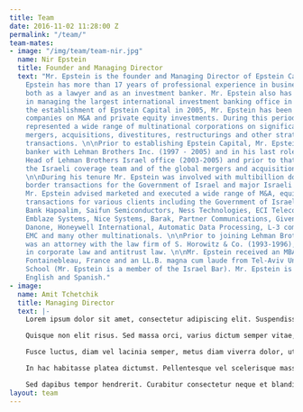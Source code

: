 ```yaml
---
title: Team
date: 2016-11-02 11:28:00 Z
permalink: "/team/"
team-mates:
- image: "/img/team/team-nir.jpg"
  name: Nir Epstein
  title: Founder and Managing Director
  text: "Mr. Epstein is the founder and Managing Director of Epstein Capital. Mr.
    Epstein has more than 17 years of professional experience in business advisory
    both as a lawyer and as an investment banker. Mr. Epstein also has experience
    in managing the largest international investment banking office in Israel. \n\nSince
    the establishment of Epstein Capital in 2005, Mr. Epstein has been advising international
    companies on M&A and private equity investments. During this period Mr. Epstein
    represented a wide range of multinational corporations on significant investments,
    mergers, acquisitions, divestitures, restructurings and other strategic corporate
    transactions. \n\nPrior to establishing Epstein Capital, Mr. Epstein was an investment
    banker with Lehman Brothers Inc. (1997 - 2005) and in his last role served as
    Head of Lehman Brothers Israel office (2003-2005) and prior to that a member of
    the Israeli coverage team and of the global mergers and acquisitions group (1997-2003).
    \n\nDuring his tenure Mr. Epstein was involved with multibillion dollar cross
    border transactions for the Government of Israel and major Israeli corporations.
    Mr. Epstein advised marketed and executed a wide range of M&A, equity and debt
    transactions for various clients including the Government of Israel, Bank Leumi,
    Bank Hapoalim, Saifun Semiconductors, Ness Technologies, ECI Telecom, MIND CTI,
    Emblaze Systems, Nice Systems, Barak, Partner Communications, Given Imaging, Groupe
    Danone, Honeywell International, Automatic Data Processing, L-3 communications,
    EMC and many other multinationals. \n\nPrior to joining Lehman Brothers Mr. Epstein
    was an attorney with the law firm of S. Horowitz & Co. (1993-1996), specializing
    in corporate law and antitrust law. \n\nMr. Epstein received an MBA from INSEAD
    Fontainebleau, France and an LL.B. magna cum laude from Tel-Aviv University Law
    School (Mr. Epstein is a member of the Israel Bar). Mr. Epstein is fluent in Hebrew,
    English and Spanish."
- image: 
  name: Amit Tchetchik
  title: Managing Director
  text: |-
    Lorem ipsum dolor sit amet, consectetur adipiscing elit. Suspendisse elementum diam arcu, eget malesuada diam scelerisque quis. Nam vehicula justo hendrerit, posuere tellus ut, ornare est. Mauris vulputate mi porta libero rhoncus congue. Etiam nec nibh in mauris malesuada fermentum. Nam tincidunt porta turpis, in vehicula nunc consectetur id. Phasellus maximus nulla et libero faucibus, in faucibus odio tempus. Aliquam erat volutpat. Vestibulum eleifend eu risus vel placerat. Maecenas ex nulla, tempus quis dapibus nec, convallis eget metus. Donec blandit aliquet metus imperdiet euismod. Curabitur odio dolor, semper sit amet tempus in, posuere ac nulla. In et neque vitae neque porta venenatis. Aliquam ac fringilla arcu. Pellentesque ac erat luctus, accumsan ex id, vehicula diam. Mauris eu dolor arcu. Sed at neque ultrices, molestie est id, aliquam mauris.

    Quisque non elit risus. Sed massa orci, varius dictum semper vitae, molestie ac tellus. Sed fermentum velit est, id consectetur quam scelerisque ac. Nulla egestas imperdiet ante a semper. Aliquam porta consectetur feugiat. Aenean convallis nunc sit amet quam accumsan, eu consequat diam tristique. Vivamus semper neque nisl. Mauris metus sapien, posuere in nunc nec, aliquam efficitur ex.

    Fusce luctus, diam vel lacinia semper, metus diam viverra dolor, ut suscipit tortor ipsum eget velit. Nunc ac justo id enim sagittis tempor ut ut magna. Suspendisse potenti. Ut posuere rutrum metus, sed iaculis est venenatis et. Ut at ullamcorper dolor. Nulla ultrices velit nec tempor commodo. Quisque pellentesque viverra justo quis vehicula. Mauris lacinia sollicitudin congue. Vestibulum lacinia maximus quam fringilla sodales. Integer ex nunc, pharetra sed cursus non, mollis vel ipsum. Aenean tincidunt facilisis urna, at viverra diam imperdiet vitae. Sed finibus ipsum ligula, non suscipit magna lacinia vitae. Nullam enim purus, placerat at nulla eget, euismod porttitor urna.

    In hac habitasse platea dictumst. Pellentesque vel scelerisque massa, eu tincidunt ex. Aliquam at leo eu enim maximus vehicula sed vitae felis. Duis volutpat lorem a lectus vulputate gravida. Aenean volutpat turpis ac ante blandit, vel imperdiet elit hendrerit. Donec quis dignissim neque, vel sodales ante. Fusce ac rhoncus libero. Sed rutrum convallis massa, a cursus magna molestie id.

    Sed dapibus tempor hendrerit. Curabitur consectetur neque et blandit ornare. Lorem ipsum dolor sit amet, consectetur adipiscing elit. Sed vel ligula purus. Praesent nec lobortis ex. Donec eget lectus libero. Proin pellentesque nibh eget pellentesque aliquam. Mauris pharetra tempus lorem, at pellentesque nibh congue id. Maecenas vitae auctor lacus. Vestibulum et lectus suscipit, efficitur diam a, finibus leo. Morbi ac sollicitudin lorem. Nunc cursus faucibus sem at luctus. Nunc faucibus orci vel malesuada condimentum. Sed tincidunt nulla non molestie lobortis.
layout: team
---
```


